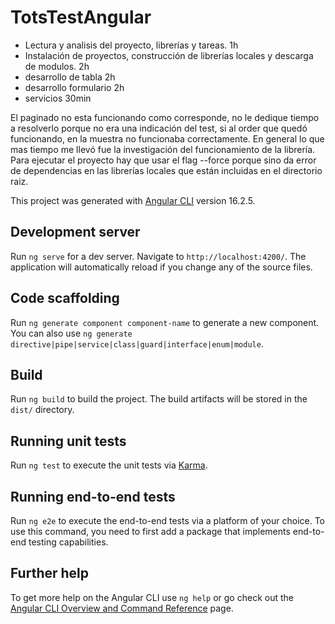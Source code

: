 # TotsTestAngular

- Lectura y analisis del proyecto, librerías y tareas. 1h
- Instalación de proyectos, construcción de librerías locales y descarga de modulos. 2h
- desarrollo de tabla 2h
- desarrollo formulario 2h
- servicios 30min

El paginado no esta funcionando como corresponde, no le dedique tiempo a resolverlo porque no era una indicación del test, si al order que quedó funcionando, en la muestra no funcionaba correctamente. En general lo que mas tiempo me llevó fue la investigación del funcionamiento de la librería. Para ejecutar el proyecto hay que usar el flag --force porque sino da error de dependencias en las librerías locales que están incluidas en el directorio raiz.

This project was generated with [Angular CLI](https://github.com/angular/angular-cli) version 16.2.5.

## Development server

Run `ng serve` for a dev server. Navigate to `http://localhost:4200/`. The application will automatically reload if you change any of the source files.

## Code scaffolding

Run `ng generate component component-name` to generate a new component. You can also use `ng generate directive|pipe|service|class|guard|interface|enum|module`.

## Build

Run `ng build` to build the project. The build artifacts will be stored in the `dist/` directory.

## Running unit tests

Run `ng test` to execute the unit tests via [Karma](https://karma-runner.github.io).

## Running end-to-end tests

Run `ng e2e` to execute the end-to-end tests via a platform of your choice. To use this command, you need to first add a package that implements end-to-end testing capabilities.

## Further help

To get more help on the Angular CLI use `ng help` or go check out the [Angular CLI Overview and Command Reference](https://angular.io/cli) page.
